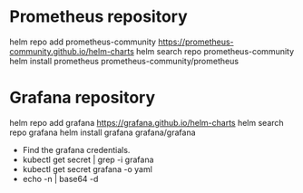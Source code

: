 # Prometheus repository
helm repo add prometheus-community https://prometheus-community.github.io/helm-charts
helm search repo prometheus-community
helm install prometheus prometheus-community/prometheus


# Grafana repository
helm repo add grafana https://grafana.github.io/helm-charts
helm search repo grafana
helm install grafana grafana/grafana

* Find the grafana credentials.
* kubectl get secret | grep -i grafana
* kubectl get secret grafana -o yaml
* echo -n <admin-password> | base64 -d
